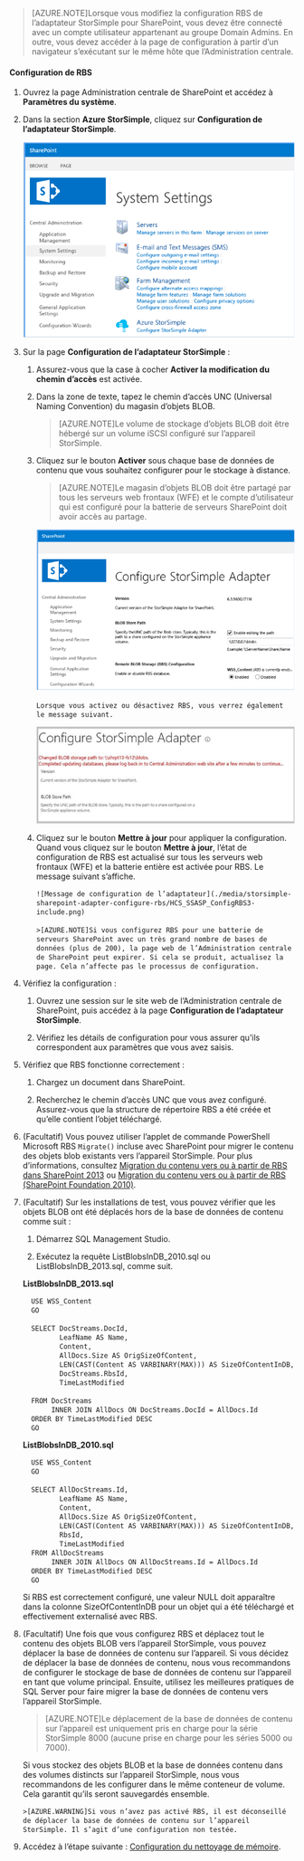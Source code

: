 >[AZURE.NOTE]Lorsque vous modifiez la configuration RBS de l’adaptateur StorSimple pour SharePoint, vous devez être connecté avec un compte utilisateur appartenant au groupe Domain Admins. En outre, vous devez accéder à la page de configuration à partir d’un navigateur s’exécutant sur le même hôte que l’Administration centrale.

#### Configuration de RBS

1. Ouvrez la page Administration centrale de SharePoint et accédez à **Paramètres du système**. 

2. Dans la section **Azure StorSimple**, cliquez sur **Configuration de l’adaptateur StorSimple**.

    ![Configuration de l’adaptateur StorSimple](./media/storsimple-sharepoint-adapter-configure-rbs/HCS_SSASP_ConfigRBS1-include.png)

3. Sur la page **Configuration de l’adaptateur StorSimple** :

    1. Assurez-vous que la case à cocher **Activer la modification du chemin d’accès** est activée.

    2. Dans la zone de texte, tapez le chemin d’accès UNC (Universal Naming Convention) du magasin d’objets BLOB.

          >[AZURE.NOTE]Le volume de stockage d’objets BLOB doit être hébergé sur un volume iSCSI configuré sur l’appareil StorSimple.

    3. Cliquez sur le bouton **Activer** sous chaque base de données de contenu que vous souhaitez configurer pour le stockage à distance.

          >[AZURE.NOTE]Le magasin d’objets BLOB doit être partagé par tous les serveurs web frontaux (WFE) et le compte d’utilisateur qui est configuré pour la batterie de serveurs SharePoint doit avoir accès au partage.

          ![Activation du fournisseur RBS](./media/storsimple-sharepoint-adapter-configure-rbs/HCS_SSASP_ConfigRBS2-include.png)

           Lorsque vous activez ou désactivez RBS, vous verrez également le message suivant.

          ![Désactivation activation Configuration de l’adaptateur StorSimple](./media/storsimple-sharepoint-adapter-configure-rbs/HCS_ConfigureStorSimpleAdapterEnableDisableMessage-include.png)

    4. Cliquez sur le bouton **Mettre à jour** pour appliquer la configuration. Quand vous cliquez sur le bouton **Mettre à jour**, l’état de configuration de RBS est actualisé sur tous les serveurs web frontaux (WFE) et la batterie entière est activée pour RBS. Le message suivant s’affiche.

           ![Message de configuration de l’adaptateur](./media/storsimple-sharepoint-adapter-configure-rbs/HCS_SSASP_ConfigRBS3-include.png)

           >[AZURE.NOTE]Si vous configurez RBS pour une batterie de serveurs SharePoint avec un très grand nombre de bases de données (plus de 200), la page web de l’Administration centrale de SharePoint peut expirer. Si cela se produit, actualisez la page. Cela n’affecte pas le processus de configuration.
 
4. Vérifiez la configuration :

    1. Ouvrez une session sur le site web de l’Administration centrale de SharePoint, puis accédez à la page **Configuration de l’adaptateur StorSimple**.

    2. Vérifiez les détails de configuration pour vous assurer qu’ils correspondent aux paramètres que vous avez saisis.

5. Vérifiez que RBS fonctionne correctement :

    1. Chargez un document dans SharePoint. 

    2. Recherchez le chemin d’accès UNC que vous avez configuré. Assurez-vous que la structure de répertoire RBS a été créée et qu’elle contient l’objet téléchargé.

6. (Facultatif) Vous pouvez utiliser l’applet de commande PowerShell Microsoft RBS `Migrate()` incluse avec SharePoint pour migrer le contenu des objets blob existants vers l’appareil StorSimple. Pour plus d’informations, consultez [Migration du contenu vers ou à partir de RBS dans SharePoint 2013][6] ou [Migration du contenu vers ou à partir de RBS (SharePoint Foundation 2010)][7].

7. (Facultatif) Sur les installations de test, vous pouvez vérifier que les objets BLOB ont été déplacés hors de la base de données de contenu comme suit :

    1. Démarrez SQL Management Studio.

    2. Exécutez la requête ListBlobsInDB\_2010.sql ou ListBlobsInDB\_2013.sql, comme suit.

     **ListBlobsInDB\_2013.sql**

         USE WSS_Content
         GO
    
         SELECT DocStreams.DocId,
                LeafName AS Name,
                Content,
                AllDocs.Size AS OrigSizeOfContent,
                LEN(CAST(Content AS VARBINARY(MAX))) AS SizeOfContentInDB,
                DocStreams.RbsId,
                TimeLastModified
    
         FROM DocStreams
              INNER JOIN AllDocs ON DocStreams.DocId = AllDocs.Id
         ORDER BY TimeLastModified DESC
         GO

     **ListBlobsInDB\_2010.sql**

         USE WSS_Content
         GO

         SELECT AllDocStreams.Id,
                LeafName AS Name,
                Content,
                AllDocs.Size AS OrigSizeOfContent,
                LEN(CAST(Content AS VARBINARY(MAX))) AS SizeOfContentInDB,
                RbsId,
                TimeLastModified
         FROM AllDocStreams
              INNER JOIN AllDocs ON AllDocStreams.Id = AllDocs.Id
         ORDER BY TimeLastModified DESC
         GO

     Si RBS est correctement configuré, une valeur NULL doit apparaître dans la colonne SizeOfContentInDB pour un objet qui a été téléchargé et effectivement externalisé avec RBS.

8. (Facultatif) Une fois que vous configurez RBS et déplacez tout le contenu des objets BLOB vers l’appareil StorSimple, vous pouvez déplacer la base de données de contenu sur l’appareil. Si vous décidez de déplacer la base de données de contenu, nous vous recommandons de configurer le stockage de base de données de contenu sur l’appareil en tant que volume principal. Ensuite, utilisez les meilleures pratiques de SQL Server pour faire migrer la base de données de contenu vers l’appareil StorSimple.

     >[AZURE.NOTE]Le déplacement de la base de données de contenu sur l’appareil est uniquement pris en charge pour la série StorSimple 8000 (aucune prise en charge pour les séries 5000 ou 7000).
 
     Si vous stockez des objets BLOB et la base de données contenu dans des volumes distincts sur l’appareil StorSimple, nous vous recommandons de les configurer dans le même conteneur de volume. Cela garantit qu’ils seront sauvegardés ensemble.

       >[AZURE.WARNING]Si vous n’avez pas activé RBS, il est déconseillé de déplacer la base de données de contenu sur l’appareil StorSimple. Il s’agit d’une configuration non testée.
 
9. Accédez à l’étape suivante : [Configuration du nettoyage de mémoire](#configure-garbage-collection).

[6]: https://technet.microsoft.com/library/ff628254(v=office.15).aspx
[7]: https://technet.microsoft.com/library/ff628255(v=office.14).aspx

<!---HONumber=August15_HO6-->